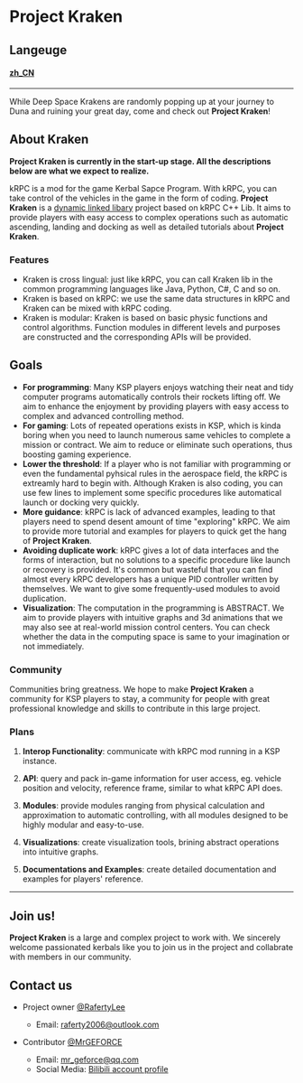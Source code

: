 # Project Kraken

## Langeuge

#### [zh_CN](https://github.com/RafertyLee/Kraken/blob/main/README_zh_CN.md)

---

While Deep Space Krakens are randomly popping up at your journey to Duna and ruining your great day, come and check out **Project Kraken**!

## About Kraken

**Project Kraken is currently in the start-up stage. All the descriptions below are what we expect to realize.**

kRPC is a mod for the game Kerbal Sapce Program. With kRPC, you can take control of the vehicles in the game in the form of coding. **Project Kraken** is a <u>dynamic linked libary</u> project based on kRPC C++ Lib. It aims to provide players with easy access to complex operations such as automatic ascending, landing and docking as well as detailed tutorials about **Project Kraken**. 

### Features

- Kraken is cross lingual: just like kRPC, you can call Kraken lib in the common programming languages like Java, Python, C#, C and so on.
- Kraken is based on kRPC: we use the same data structures in kRPC and Kraken can be mixed with kRPC coding.
- Kraken is modular: Kraken is based on basic physic functions and control algorithms. Function modules in different levels and purposes are constructed and the corresponding APIs will be provided.

## Goals

- **For programming**: Many KSP players enjoys watching their neat and tidy computer programs automatically controls their rockets lifting off. We aim to enhance the enjoyment by providing players with easy access to complex and advanced controlling method.
- **For gaming**: Lots of repeated operations exists in KSP, which is kinda boring when you need to launch numerous same vehicles to complete a mission or contract. We aim to reduce or eliminate such operations, thus boosting gaming experience.
- **Lower the threshold**: If a player who is not familiar with programming or even the fundamental pyhsical rules in the aerospace field, the kRPC is extreamly hard to begin with. Although Kraken is also coding, you can use few lines to implement some specific procedures like automatical launch or docking very quickly.
- **More guidance**: kRPC is lack of advanced examples, leading to that players need to spend desent amount of time "exploring" kRPC. We aim to provide more tutorial and examples for players to quick get the hang of **Project Kraken**.
- **Avoiding duplicate work**: kRPC gives a lot of data interfaces and the forms of interaction, but no solutions to a specific procedure like launch or recovery is provided. It's common but wasteful that you can find almost every kRPC developers has a unique PID controller written by themselves. We want to give some frequently-used modules to avoid duplication.
- **Visualization**: The computation in the programming is ABSTRACT. We aim to provide players with intuitive graphs and 3d animations that we may also see at real-world mission control centers. You can check whether the data in the computing space is same to your imagination or not immediately.

### Community

Communities bring greatness. We hope to make **Project Kraken** a community for KSP players to stay, a community for people with great professional knowledge and skills to contribute in this large project.

### Plans

1. **Interop Functionality**: communicate with kRPC mod running in a KSP instance.

2. **API**: query and pack in-game information for user access, eg. vehicle position and velocity, reference frame, similar to what kRPC API does.

3. **Modules**: provide modules ranging from physical calculation and approximation to automatic controlling, with all modules designed to be highly modular and easy-to-use.

4. **Visualizations**: create visualization tools, brining abstract operations into intuitive graphs.

5. **Documentations and Examples**: create detailed documentation and examples for players' reference.

---

## Join us!

**Project Kraken** is a large and complex project to work with. We sincerely welcome passionated kerbals like you to join us in the project and collabrate with members in our community.

## Contact us

- Project owner [@RafertyLee](https://github.com/RafertyLee)
  
  - Email: [raferty2006@outlook.com](mailto:raferty2006@outlook.com)

- Contributor [@MrGEFORCE](https://github.com/MrGEFORCE)
  
  - Email: [mr_geforce@qq.com](mailto:mr_geforce@qq.com)
  - Social Media: [Bilibili account profile](https://space.bilibili.com/22746431)

